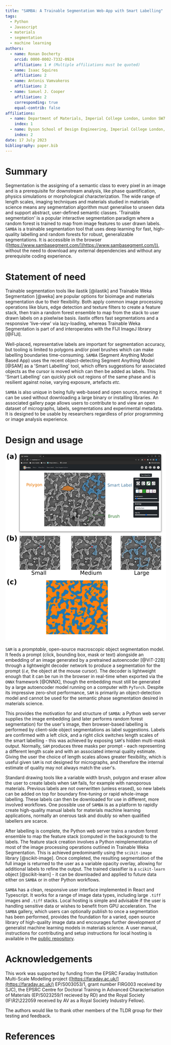 ```yaml
---
title: "SAMBA: A Trainable Segmentation Web-App with Smart Labelling"
tags:
  - Python
  - Javascript
  - materials
  - segmentation
  - machine learning
authors:
  - name: Ronan Docherty
    orcid: 0000-0002-7332-0924
    affiliation: 1 # (Multiple affiliations must be quoted)
  - name: Isaac Squires
    affiliation: 2
  - name: Antonis Vamvakeros
    affiliation: 2
  - name: Samuel J. Cooper
    affiliation: 2
    corresponding: true
    equal-contrib: false
affiliations:
  - name: Department of Materials, Imperial College London, London SW7 2DB
    index: 1
  - name: Dyson School of Design Engineering, Imperial College London, London SW7 2DB
    index: 2
date: 17 July 2023
bibliography: paper.bib
---
```


# Summary

Segmentation is the assigning of a semantic class to every pixel in an image and is a prerequisite for downstream analysis, like phase quantification, physics simulations or morphological characterization. The wide range of length scales, imaging techniques and materials studied in materials science means any segmentation algorithm must generalise to unseen data and support abstract, user-defined semantic classes. 'Trainable segmentation' is a popular interactive segmentation paradigm where a random forest is trained to map from image features to user drawn labels. `SAMBA` is a trainable segmentation tool that uses deep learning for fast, high-quality labelling and random forests for robust, generalizable segmentations. It is accessible in the browser ([https://www.sambasegment.com/](https://www.sambasegment.com/)), without the need to download any external dependencies and without any prerequisite coding experience.

# Statement of need

Trainable segmentation tools like ilastik [@ilastik] and Trainable Weka Segmentation [@weka] are popular options for bioimage and materials segmentation due to their flexibility. Both apply common image processing operations like blurs, edge detection and texture filters to create a feature stack, then train a random forest ensemble to map from the stack to user drawn labels on a pixelwise basis. ilastix offers fast segmentations and a responsive 'live-view' via lazy-loading, whereas Trainable Weka Segmentation is part of and interoperates with the FIJI ImageJ library [@FIJI].

Well-placed, representative labels are important for segmentation accuracy, but tooling is limited to polygons and/or pixel brushes which can make labelling boundaries time-consuming. `SAMBA` (Segment Anything Model Based App) uses the recent object-detecting Segment Anything Model [@SAM] as a 'Smart Labelling' tool, which offers suggestions for associated objects as the cursor is moved which can then be added as labels. This 'Smart Labelling' can quickly pick out regions of the same phase and is resilient against noise, varying exposure, artefacts _etc._

`SAMBA` is also unique in being fully web-based and open source, meaning it can be used without downloading a large binary or installing libraries. An associated gallery page allows users to contribute to and view an open dataset of micrographs, labels, segmentations and experimental metadata. It is designed to be usable by researchers regardless of prior programming or image analysis experience.

# Design and usage

![**(a)** screenshot of the SAMBA website, displaying the different labelling options including SAM powered 'Smart Labelling'. **(b)** shows how changing the Smart Label region sizes affects the suggested label at the same mouse position (red), giving the user the flexibility to focus on different length scales. **(c)** an example output segmentation of the tool, which can be saved as `.tiff` for later analysis.  \label{fig:gui}](gui.png)

`SAM` is a _promptable_, open-source macroscopic object segmentation model. It feeds a prompt (click, bounding box, mask or text) alongside an embedding of an image generated by a pretrained autoencoder [@ViT-22B] through a lightweight decoder network to produce a segmentation for the prompt (_i.e,_ the object at the mouse cursor). The decoder is lightweight enough that it can be run in the browser in real-time when exported via the `ONNX` framework [@ONNX], though the embedding must still be generated by a large autoencoder model running on a computer with `PyTorch`. Despite its impressive zero-shot performance, `SAM` is primarily an object-detection model and cannot be used for the semantic phase segmentation desired in materials science.

This provides the motivation for and structure of `SAMBA`: a Python web server supplies the image embedding (and later performs random forest segmentation) for the user's image, then browser-based labelling is performed by client-side object segmentations as label suggestions. Labels are confirmed with a left click, and a right click switches length scales of the smart labelling - this was achieved by exposing `SAM`'s hidden multi-mask output. Normally, `SAM` produces three masks per prompt - each representing a different length scale and with an associated internal quality estimate. Giving the user the choice of length scales allows greater flexibility, which is useful given `SAM` is not designed for micrographs, and therefore the internal estimate of quality may not always match the user's.

Standard drawing tools like a variable width brush, polygon and eraser allow the user to create labels when `SAM` fails, for example with nanoporous materials. Previous labels are not overwritten (unless erased), so new labels can be added on top for boundary fine-tuning or rapid whole-image labelling. These labels can then be downloaded for use in different, more involved workflows. One possible use of `SAMBA` is as a platform to rapidly create high-quality manual labels for materials machine learning applications, normally an onerous task and doubly so when qualified labellers are scarce.

After labelling is complete, the Python web server trains a random forest ensemble to map the feature stack (computed in the background) to the labels. The feature stack creation involves a Python reimplementation of most of the image processing operations outlined in Trainable Weka Segmentation. This is achieved predominantly using the `scikit-image` library [@scikit-image]. Once completed, the resulting segmentation of the full image is returned to the user as a variable opacity overlay, allowing for additional labels to refine the output. The trained classifier is a `scikit-learn` object [@scikit-learn] - it can be downloaded and applied to future data either on `SAMBA` or in other Python workflows.

`SAMBA` has a clean, responsive user interface implemented in React and Typescript. It works for a range of image data types, including large `.tiff` images and `.tiff` stacks. Local hosting is simple and advisable if the user is handling sensitive data or wishes to benefit from GPU acceleration. The `SAMBA` gallery, which users can optionally publish to once a segmentation has been performed, provides the foundation for a varied, open source library of high-quality image data and encourages further development of generalist machine learning models in materials science. A user manual, instructions for contributing and setup instructions for local hosting is available in the [public repository](https://github.com/tldr-group/samba-web).

# Acknowledgements

This work was supported by funding from the EPSRC Faraday Institution Multi-Scale Modelling project ([https://faraday.ac.uk/](https://faraday.ac.uk/) EP/S003053/1, grant number FIRG003 received by SJC), the EPSRC Centre for Doctoral Training in Advanced Characterisation of Materials (EP/S023259/1 recieved by RD) and the Royal Society (IF\\R2\\222059 received by AV as a Royal Society Industry Fellow).

The authors would like to thank other members of the TLDR group for their testing and feedback.

# References
